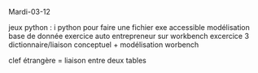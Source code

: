 Mardi-03-12

jeux python : i python pour faire une fichier exe accessible
modélisation base de donnée exercice auto entrepreneur sur workbench
excercice 3 dictionnaire/liaison conceptuel + modélisation worbench 

clef étrangère = liaison entre deux tables
